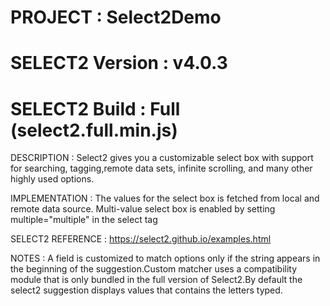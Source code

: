 # PROJECT            : Select2Demo
# SELECT2 Version    : v4.0.3
# SELECT2 Build      : Full (select2.full.min.js)
  
DESCRIPTION        : Select2 gives you a customizable select box with support for searching, tagging,remote data sets, infinite scrolling,
                     and many other highly used options.
                       
IMPLEMENTATION     : The values for the select box is fetched from local and remote data source. Multi-value select box is enabled by                          setting multiple="multiple" in the select tag

SELECT2 REFERENCE  : https://select2.github.io/examples.html

NOTES              : A field is customized to match options only if the string appears in the beginning of the suggestion.Custom matcher 
                     uses a compatibility module that is only bundled in the full version of Select2.By default the select2 suggestion 
                     displays values that contains the letters typed.
                   
